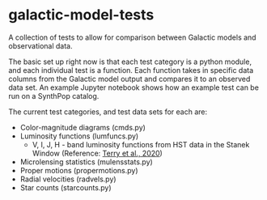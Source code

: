 # galactic-model-tests
A collection of tests to allow for comparison between Galactic models and observational data.

The basic set up right now is that each test category is a python module, and each individual test is a function. Each function takes in specific data columns from the Galactic model output and compares it to an observed data set. An example Jupyter notebook shows how an example test can be run on a SynthPop catalog.

The current test categories, and test data sets for each are:
- Color-magnitude diagrams (cmds.py)
- Luminosity functions (lumfuncs.py)
  - V, I, J, H - band luminosity functions from HST data in the Stanek Window (Reference: [Terry et al., 2020](https://ui.adsabs.harvard.edu/abs/2020ApJ...889..126T/abstract))
- Microlensing statistics (mulensstats.py)
- Proper motions (propermotions.py)
- Radial velocities (radvels.py)
- Star counts (starcounts.py)
